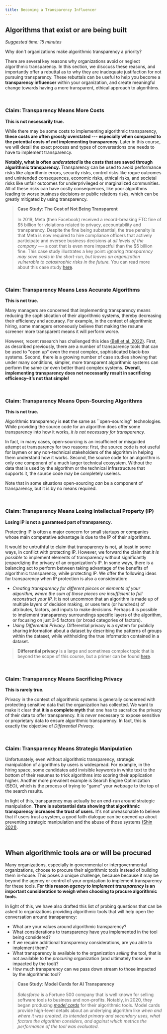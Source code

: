 ```yaml
---
title: Becoming a Transparency Influencer
---
```


## Algorithms that exist or are being built
_Suggested time: 15 minutes_

Why don't organizations make algorithmic transparency a priority?

There are several key reasons why organizations avoid or neglect algorithmic transparency. In this section, we disccuss these reasons, and importantly offer a rebuttal as to why they are inadequate justifaction for not pursuing transparency. These rebuttals can be useful to help you become a **transparency influencer** within your organization, and create meaningful change towards having a more transparent, ethical approach to algorihtms.

<br>

### Claim: Transparency Means More Costs

**This is not necessarily true.**

While there may be some costs to implementing algorithmic transparency, **these costs are often grossly overstated --- especially when compared to the potential costs of _not_ implementing transparency.** Later in this course, we will detail the exact process and types of conversations one needs to have to implement transparency.

**Notably, what is often _understated_ is the costs that are saved through algorithmic transparency.** Transparency can be used to avoid performance risks like algorithmic errors, security risks, control risks like rogue outcomes and unintended consequences, economic risks, ethical risks, and societal risks like unfair outcomes for underprivileged or marginalized communities. All of these risks can have costly consequences, like poor algorithms leading to worse business decisions or public relations risks, which can be greatly mitigated by using transparency.

> **Case Study: The Cost of Not Being Transparent** <br><br> In 2019, Meta (then Facebook) received a record-breaking FTC fine of $5 billion for violations related to privacy, accountability and transparency. Despite the fine being substantial, the true penalty is that Meta is now required to hire compliance officers that actively participate and oversee business decisions at _all levels of the company_ --- a cost that is even more impactful than the $5 billion fine. This case study illustrates a key point: *ignoring transparency may save costs in the short-run, but leaves an organization vulnerable to catastrophic risks in the future.* You can read more about this case study <a href="https://www.ftc.gov/news-events/news/press-releases/2019/07/ftc-imposes-5-billion-penalty-sweeping-new-privacy-restrictions-facebook" target="_blank">here</a>.

<br>

### Claim: Transparency Means Less Accurate Algorithms

**This is not true.**

Many managers are concerned that implementing transparency means reducing the sophistication of their algorithmic systems, thereby decreasing their efficiency and accuracy. For example, in the context of algorithmic hiring, some managers erroneously believe that making the resume screener more transparent means it will perform worse.

However, recent research has challenged this idea <a href="https://dl.acm.org/doi/pdf/10.1145/3531146.3533090" target="_blank">(Bell et al. 2022)</a>. First, as described previously, there are a number of transparency tools that can be used to "open up" even the most complex, sophisticated black-box systems. Second, there is a growing number of case studies showing that under many conditions, simpler, more transparent algorithmic systems can perform the same (or even better than) complex systems. **Overall, implementing transparency does not necessarily result in sacrificing efficiency–it’s not that simple!**

<br>

### Claim: Transparency Means Open-Sourcing Algorithms

**This is not true.**

Algorithmic transparency is **not** the same as ``open-sourcing'' technologies. While providing the source code for an algorithm does offer some transparency into how it works, *it is not necessary for transparency.*

In fact, in many cases, open-sourcing is an insufficinet or misguided attempt at transparency for two reasons: first, the source code is not useful for laymen or any non-technical stakeholders of the algorithm in helping them understand how it works. Second, the source code for an algorithm is only one component of a much larger technical ecosystem. Without the data that is used by the algorithm or the technical infrastructure that supports it, the source code may be completely useless.

Note that in some situations open-sourcing _can_ be a component of transparency, but it is by no means required.

<br>

### Claim: Transparency Means Losing Intellectual Property (IP)

**Losing IP is not a guaranteed part of transparency.**

Protecting IP is often a major concern for small startups or companies whose main competetive advantage is due to the IP of their algorithms.

It would be untruthful to claim that transparency is not, at least in some ways, in conflict with protecting IP. However, we forward the claim that _it is possible_ to implement elements of transparency without significantly jeopardizing the privacy of an organization's IP. In some ways, there is a balancing act to perform between taking advantage of the benefits of algorithmic transparency, while protecting IP. We offer the following ideas for transparency when IP protection is also a consideration:

- *Creating transparency for different pieces or elements of your algorithm, where the sum of those pieces are insufficient to full reconstruct your IP.* It is not uncommon that an algorithm is made up of multiple layers of decision making, or uses tens (or hundreds) of attributes, factors, and inputs to make decisions. Perhaps it is possible to implement transparency surroundings specific layers of the algorithm, or focusing on just 3-5 factors (or broad categories of factors).
- *Using Differential Privacy.* Differential privacy is a system for publicly sharing information about a dataset by describing the patterns of groups within the dataset, while withholding the true information contained in a dataset.

> **Differential privacy** is a large and sometimes complex topic that is beyond the scope of this course, but a primer can be found <a href="https://privacytools.seas.harvard.edu/differential-privacy" target="_blank">here</a>.

<br>

### Claim: Transparency Means Sacrificing Privacy

**This is rarely true.**

Privacy in the context of algorithmic systems is generally concerned with protecting sensitive data that the organization has collected. We want to make it clear that **it is a complete myth** that one has to sacrafice the privacy of their data to offer transparency. It is _never_ necessary to expose sensitive or proprietary data to ensure algorithmic transparency. In fact, this is exactly the objective of *Differential Privacy.*

<br>

### Claim: Transparency Means Strategic Manipulation

Unfortunately, even without algorithmic transparency, strategic manipulation of algorithms by users is widespread. For example, in the hiring space, some candidates add invisible keywords in white text to the bottom of their resumes to trick algorithms into scoring their application higher. Another more prevalent example is Search Engine Optimization (SEO), which is the process of trying to "game" your webpage to the top of the search results.

In light of this, transparency may actually be an end-run around strategic manipulation. **There is substantial data showing that algorithmic transparency increases the trust of users.** It's not unreasonable to believe that if users trust a system, a good faith dialogue can be opened up about preventing strategic manipulation and the abuse of those systems <a href="https://www.sciencedirect.com/science/article/abs/pii/S1071581920301531?casa_token=YmDerYJyXY8AAAAA:fpTQ9LnMnxvY9-iC3O8QE31KzRj1zgtSTBXJ-W7fta7AL1oc8d-3ulkl4Nlw-1cnxQ27Nmg7" target="_blank">(Shin 2021)</a>.

<br>

## When algorithmic tools are or will be procured

Many organizations, especially in governmental or intergovernmental organizations, choose to procure their algorithmic tools instead of building them in-house. This poses a unique challenge, because because it may be beyond the agency or control of your orgnization to implement transparency for these tools. **For this reason _agency to implement transparency_ is an important consideration to weigh when choosing to procure algorithmic tools.**

In light of this, we have also drafted this list of probing questions that can be asked to organizations providing algorithmic tools that will help open the conversation around transparency:

- What are your values around algorithmic transparency?
- What considerations to transparency have you implemented in the tool being considered?
- If we require additional transparency considerations, are you able to implement them?
- What transparency is available to the organization _selling_ the tool, that is not available to the _procuring_ organization (and ultimately those are impacted by the tool)?
- How much transparency can we pass down stream to those impacted by the algorithmic tool?

> **Case Study: Model Cards for AI Transparency** <br><br> _Salesforce_ is a Fortune 500 company that is well known for selling software tools to business and non-profits. Notably, in 2020, they began producing <a href="https://blog.salesforceairesearch.com/model-cards-for-ai-model-transparency/" target="_blank">_model cards_</a> for their algorithmic tools. Model cards provide high-level details about an underlying algorithm like _when and where it was created, its intended primary and secondary uses, what factors the algorithm considers, and against which metrics the performance of the tool was evaluated_.